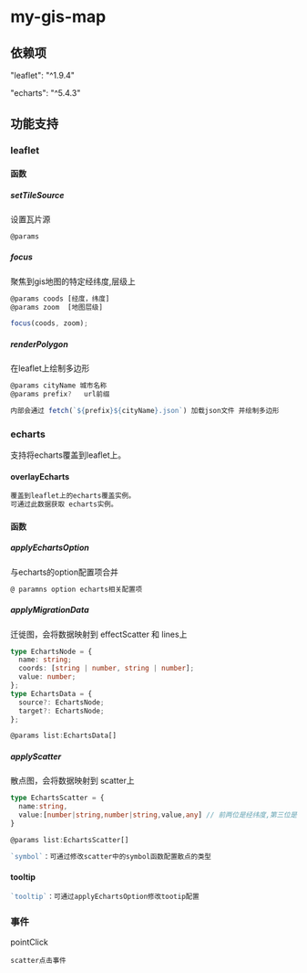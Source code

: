 # my-gis-map

## 依赖项

"leaflet": "^1.9.4"

"echarts": "^5.4.3"

## 功能支持

### leaflet

#### 函数

##### setTileSource

设置瓦片源

```typescript
@params
```

##### focus

聚焦到gis地图的特定经纬度,层级上

```typescript
@params coods [经度，纬度]
@params zoom  [地图层级]

focus(coods, zoom);
```

##### renderPolygon

在leaflet上绘制多边形

```typescript
@params cityName 城市名称
@params prefix?   url前缀

内部会通过 fetch(`${prefix}${cityName}.json`) 加载json文件 并绘制多边形
```

### echarts

支持将echarts覆盖到leaflet上。

#### overlayEcharts

```typescript
覆盖到leaflet上的echarts覆盖实例。
可通过此数据获取 echarts实例。
```

#### 函数

##### applyEchartsOption

与echarts的option配置项合并

```typescript
@ paramns option echarts相关配置项
```

##### applyMigrationData

迁徙图，会将数据映射到 effectScatter 和 lines上

```typescript
type EchartsNode = {
  name: string;
  coords: [string | number, string | number];
  value: number;
};
type EchartsData = {
  source?: EchartsNode;
  target?: EchartsNode;
};

@params list:EchartsData[]
```

##### applyScatter

散点图，会将数据映射到 scatter上

```typescript
type EchartsScatter = {
  name:string,
  value:[number|string,number|string,value,any] // 前两位是经纬度,第三位是value，之后可以自定义
}

@params list:EchartsScatter[]

`symbol`：可通过修改scatter中的symbol函数配置散点的类型
```

#### tooltip

```typescript
`tooltip`：可通过applyEchartsOption修改tootip配置
```

### 事件

pointClick

```
scatter点击事件
```

